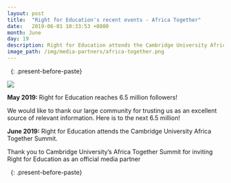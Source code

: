 ```yaml
---
layout: post
title:  "Right for Education's recent events - Africa Together"
date:   2019-06-01 10:33:53 +0800
month: June
day: 19
description: Right for Education attends the Cambridge University Africa Together Summit.
image_path: /img/media-partners/africa-together.png
---
```


&nbsp;
{: .present-before-paste}

<div class="img_wrap text-center pb-5">
	<img src="{{site.baseurl}}/img/media-partners/africa-together.png" class="img-fluid">
</div>
<div class="content_wrap">
	<p><strong class="font-weight-bold"> May 2019: </strong> Right for Education reaches 6.5 million followers!</p>
	<p>We would like to thank our large community for trusting us as an excellent source of relevant information. Here is to the next 6.5 million!</p></div>

<div class="content_wrap">
	<p><strong class="font-weight-bold">June 2019:</strong> Right for Education attends the Cambridge University Africa Together Summit.</p>
<p>Thank you to Cambridge University’s Africa Together Summit for inviting Right for Education as an official media partner</p></div>

&nbsp;
{: .present-before-paste}
